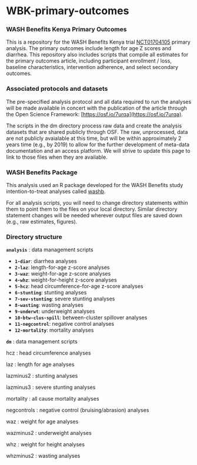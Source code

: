 # WBK-primary-outcomes

### WASH Benefits Kenya Primary Outcomes

This is a repository for the WASH Benefits Kenya trial [NCT01704105](https://clinicaltrials.gov/ct2/show/NCT01704105) primary analysis. The primary outcomes include length for age Z scores and diarrhea. This repository also includes scripts that compile all estimates for the primary outcomes article, including participant enrollment / loss, baseline characteristics, intervention adherence, and select secondary outcomes.

### Associated protocols and datasets

The pre-specified analysis protocol and all data required to run the analyses will be made available in concert with the publication of the article through the Open Science Framework: [https://osf.io/7urqa](https://osf.io/7urqa).

The scripts in the dm directory process raw data and create the analysis datasets that are shared publicly through OSF. The raw, unprocessed, data are not publicly avaialable at this time, but will be within approximately 2 years time (e.g., by 2019) to allow for the further development of meta-data documentation and an access platform. We will strive to update this page to link to those files when they are available.

### WASH Benefits Package

This analysis used an R package developed for the WASH Benefits study intention-to-treat analyses called [washb](https://github.com/ben-arnold/washb). 

For all analysis scripts, you will need to change directory statements within them to point them to the files on your local directory. Similar directory statement changes will be needed wherever output files are saved down (e.g., raw estimates, figures).

### Directory structure

**`analysis`** : data management scripts

* **`1-diar`**: diarrhea analyses
* **`2-laz`**: length-for-age z-score analyses
* **`3-waz`**: weight-for-age z-score analyses
* **`4-whz`**: weight-for-height z-score analyses
* **`5-hcz`**: head circumference-for-age z-score analyses
* **`6-stunting`**: stunting analyses
* **`7-sev-stunting`**: severe stunting analyses
* **`8-wasting`**: wasting analyses
* **`9-underwt`**: underweight analyses
* **`10-btw-clus-spill`**: between-cluster spillover analyses
* **`11-negcontrol`**: negative control analyses
* **`12-mortality`**: mortality analyses

**`dm`** : data management scripts

hcz : head circumference analyses

laz : length for age analyses

lazminus2 : stunting analyses

lazminus3 : severe stunting analyses

mortality : all cause mortality analyses

negcontrols : negative control (bruising/abrasion) analyses

waz : weight for age analyses

wazminus2 : underweight analyses

whz : weight for height analyses

whzminus2 : wasting analyses